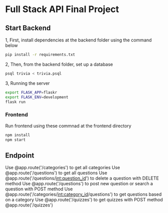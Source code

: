# Full Stack API Final Project


## Start Backend
1, First, install dependencies at the backend folder using the command below

```bash
pip install -r requirements.txt
```

2, Then, from the backend folder, set up a database
```bash
psql trivia < trivia.psql
```

3, Running the server
```bash
export FLASK_APP=flaskr
export FLASK_ENV=development
flask run
```

### Frontend

Run frontend using these commnad at the frontend directory
```bash
npm install
npm start
```

## Endpoint
Use @app.route('/categories') to get all categories
Use @app.route('/questions') to get all questions
Use @app.route('/questions/<int:question_id>') to delete a question with DELETE method
Use @app.route('/questions') to post new question or search a question with POST method
Use @app.route('/categories/<int:category_id>/questions') to get questions based on a category
Use @app.route('/quizzes') to get quizzes with POST method
@app.route('/quizzes') 
